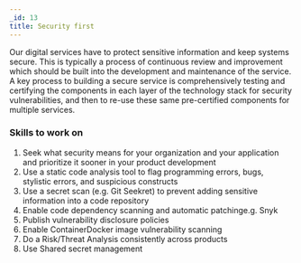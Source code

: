 ```yaml
---
_id: 13
title: Security first 
---
```


Our digital services have to protect sensitive information and keep systems secure. This is typically a process of continuous review and improvement which should be built into the development and maintenance of the service. A key process to building a secure service is comprehensively testing and certifying the components in each layer of the technology stack for security vulnerabilities, and then to re-use these same pre-certified components for multiple services.

### Skills to work on

1. Seek what security means for your organization and your application and prioritize it sooner in your product development
1. Use a static code analysis tool to flag programming errors, bugs, stylistic errors, and suspicious constructs
1. Use a secret scan (e.g. Git Seekret) to prevent adding sensitive information into a code repository
1. Enable code dependency scanning and automatic patchinge.g. Snyk
1. Publish vulnerability disclosure policies
1. Enable ContainerDocker image vulnerability scanning
1. Do a Risk/Threat Analysis consistently across products
1. Use Shared secret management